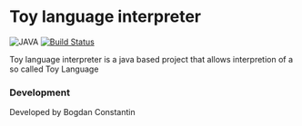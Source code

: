 # Toy language interpreter

![JAVA](https://cdn1.iconfinder.com/data/icons/hawcons/32/699239-icon-13-file-java-64.png)
[![Build Status](https://travis-ci.org/joemccann/dillinger.svg?branch=master)](https://travis-ci.org/joemccann/dillinger)

Toy language interpreter is a java based project that allows interpretion of a so called Toy Language

### Development

Developed by Bogdan Constantin
